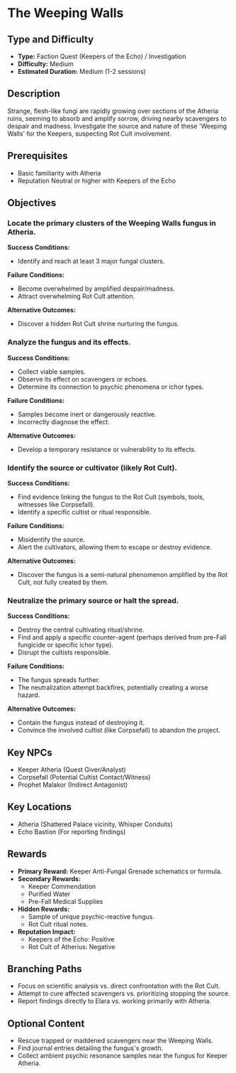 # The Weeping Walls

## Type and Difficulty
- **Type:** Faction Quest (Keepers of the Echo) / Investigation
- **Difficulty:** Medium
- **Estimated Duration:** Medium (1-2 sessions)

## Description
Strange, flesh-like fungi are rapidly growing over sections of the Atheria ruins, seeming to absorb and amplify sorrow, driving nearby scavengers to despair and madness. Investigate the source and nature of these 'Weeping Walls' for the Keepers, suspecting Rot Cult involvement.

## Prerequisites
- Basic familiarity with Atheria
- Reputation Neutral or higher with Keepers of the Echo

## Objectives
### Locate the primary clusters of the Weeping Walls fungus in Atheria.

**Success Conditions:**
- Identify and reach at least 3 major fungal clusters.

**Failure Conditions:**
- Become overwhelmed by amplified despair/madness.
- Attract overwhelming Rot Cult attention.

**Alternative Outcomes:**
- Discover a hidden Rot Cult shrine nurturing the fungus.
### Analyze the fungus and its effects.

**Success Conditions:**
- Collect viable samples.
- Observe its effect on scavengers or echoes.
- Determine its connection to psychic phenomena or ichor types.

**Failure Conditions:**
- Samples become inert or dangerously reactive.
- Incorrectly diagnose the effect.

**Alternative Outcomes:**
- Develop a temporary resistance or vulnerability to its effects.
### Identify the source or cultivator (likely Rot Cult).

**Success Conditions:**
- Find evidence linking the fungus to the Rot Cult (symbols, tools, witnesses like Corpsefall).
- Identify a specific cultist or ritual responsible.

**Failure Conditions:**
- Misidentify the source.
- Alert the cultivators, allowing them to escape or destroy evidence.

**Alternative Outcomes:**
- Discover the fungus is a semi-natural phenomenon amplified by the Rot Cult, not fully created by them.
### Neutralize the primary source or halt the spread.

**Success Conditions:**
- Destroy the central cultivating ritual/shrine.
- Find and apply a specific counter-agent (perhaps derived from pre-Fall fungicide or specific ichor type).
- Disrupt the cultists responsible.

**Failure Conditions:**
- The fungus spreads further.
- The neutralization attempt backfires, potentially creating a worse hazard.

**Alternative Outcomes:**
- Contain the fungus instead of destroying it.
- Convince the involved cultist (like Corpsefall) to abandon the project.

## Key NPCs
- Keeper Atheria (Quest Giver/Analyst)
- Corpsefall (Potential Cultist Contact/Witness)
- Prophet Malakor (Indirect Antagonist)

## Key Locations
- Atheria (Shattered Palace vicinity, Whisper Conduits)
- Echo Bastion (For reporting findings)

## Rewards
- **Primary Reward:** Keeper Anti-Fungal Grenade schematics or formula.
- **Secondary Rewards:**
  - Keeper Commendation
  - Purified Water
  - Pre-Fall Medical Supplies
- **Hidden Rewards:**
  - Sample of unique psychic-reactive fungus.
  - Rot Cult ritual notes.
- **Reputation Impact:**
  - Keepers of the Echo: Positive
  - Rot Cult of Atherius: Negative

## Branching Paths
- Focus on scientific analysis vs. direct confrontation with the Rot Cult.
- Attempt to cure affected scavengers vs. prioritizing stopping the source.
- Report findings directly to Elara vs. working primarily with Atheria.

## Optional Content
- Rescue trapped or maddened scavengers near the Weeping Walls.
- Find journal entries detailing the fungus's growth.
- Collect ambient psychic resonance samples near the fungus for Keeper Atheria.
